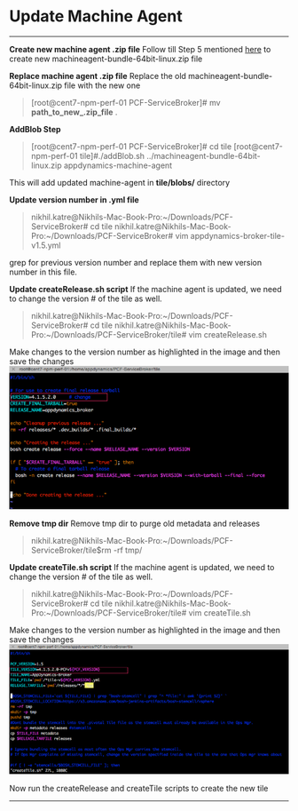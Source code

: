 Update Machine Agent
===================
----------

**Create new machine agent .zip file**
Follow till Step 5 mentioned [here](https://singularity.jira.com/wiki/display/CORE/PCF+-+Machine+Agent+Extension+Configuration) to create new machineagent-bundle-64bit-linux.zip file

**Replace machine agent .zip file**
Replace the old machineagent-bundle-64bit-linux.zip file with the new one
> [root@cent7-npm-perf-01 PCF-ServiceBroker]# mv **path_to_new_.zip_file** .

**AddBlob Step**

> [root@cent7-npm-perf-01 PCF-ServiceBroker]# cd tile
> [root@cent7-npm-perf-01 tile]#./addBlob.sh
> ../machineagent-bundle-64bit-linux.zip appdynamics-machine-agent

This will add updated machine-agent in **tile/blobs/** directory

**Update version number in .yml file**
> nikhil.katre@Nikhils-Mac-Book-Pro:~/Downloads/PCF-ServiceBroker# cd tile
> nikhil.katre@Nikhils-Mac-Book-Pro:~/Downloads/PCF-ServiceBroker# vim appdynamics-broker-tile-v1.5.yml

grep for previous version number and replace them with new version number in this file.

**Update createRelease.sh script**
If the machine agent is updated, we need to change the version # of the tile as well.

> nikhil.katre@Nikhils-Mac-Book-Pro:~/Downloads/PCF-ServiceBroker# cd tile
> nikhil.katre@Nikhils-Mac-Book-Pro:~/Downloads/PCF-ServiceBroker/tile# vim createRelease.sh

Make changes to the version number as highlighted in the image and then save the changes
![enter image description here](https://github.com/Appdynamics/PCF-ServiceBroker/blob/master/images/createRelease.png)

**Remove tmp dir**
Remove tmp dir to purge old metadata and releases
> nikhil.katre@Nikhils-Mac-Book-Pro:~/Downloads/PCF-ServiceBroker/tile$rm -rf tmp/

**Update createTile.sh script**
If the machine agent is updated, we need to change the version # of the tile as well.
> nikhil.katre@Nikhils-Mac-Book-Pro:~/Downloads/PCF-ServiceBroker# cd tile
> nikhil.katre@Nikhils-Mac-Book-Pro:~/Downloads/PCF-ServiceBroker/tile# vim createTile.sh

Make changes to the version number as highlighted in the image and then save the changes
![enter image description here](https://github.com/Appdynamics/PCF-ServiceBroker/blob/master/images/createTile.png)

Now run the createRelease and createTile scripts to create the new tile

----------
